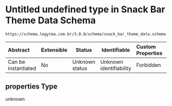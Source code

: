 # Untitled undefined type in Snack Bar Theme Data Schema

```txt
https://schema.legytma.com.br/3.0.0/schema/snack_bar_theme_data.schema.json#/properties
```




| Abstract            | Extensible | Status         | Identifiable            | Custom Properties | Additional Properties | Access Restrictions | Defined In                                                                                              |
| :------------------ | ---------- | -------------- | ----------------------- | :---------------- | --------------------- | ------------------- | ------------------------------------------------------------------------------------------------------- |
| Can be instantiated | No         | Unknown status | Unknown identifiability | Forbidden         | Allowed               | none                | [snack_bar_theme_data.schema.json\*](../schema/snack_bar_theme_data.schema.json) |

## properties Type

unknown
